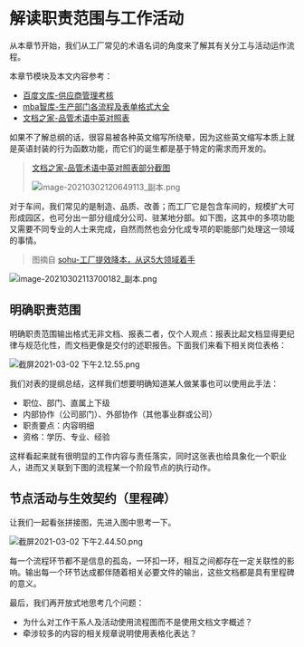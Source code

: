 # 解读职责范围与工作活动

从本章节开始，我们从工厂常见的术语名词的角度来了解其有关分工与活动运作流程。

本章节模块及本文内容参考：

* [百度文库-供应商管理考核](https://wenku.baidu.com/view/dee169fe182e453610661ed9ad51f01dc38157f3.html)
* [mba智库-生产部门各流程及表单格式大全](https://doc.mbalib.com/view/3530d92b954dc23565ed704266789085.html)
* [文档之家-品管术语中英对照表](http://www.doczj.com/doc/b2e422caa1c7aa00b52acba4.html)

如果不了解总纲的话，很容易被各种英文缩写所绕晕，因为这些英文缩写本质上就是英语封装的行为函数功能，而它们的诞生都是基于特定的需求而开发的。

> [文档之家-品管术语中英对照表部分截图](http://www.doczj.com/doc/b2e422caa1c7aa00b52acba4.html)
>
> ![image-20210302120649113_副本.png](https://i.loli.net/2021/03/02/cANaxwChz3SZ1uO.png)

对于车间，我们常见的是制造、品质、改善；而工厂它是包含车间的，规模扩大可形成园区，也可分出一部分组成分公司、驻某地分部。如下图，这其中的多项功能又需要不同专业的人士来完成，自然而然也会分化成专项的职能部门处理这一领域的事情。

> 图摘自 [sohu-工厂提效降本，从这5大领域着手 ](https://www.sohu.com/a/359382431_778230)

![image-20210302113700182_副本.png](https://i.loli.net/2021/03/02/eiKqAMmWT3ECLOV.png)

## 明确职责范围

明确职责范围输出格式无非文档、报表二者，仅个人观点：报表比起文档显得更纪律与规范化性，而文档更像是交付的述职报告。下面我们来看下相关岗位表格：

![截屏2021-03-02 下午2.12.55.png](https://i.loli.net/2021/03/02/gGDoANLcZwYkS5t.png)

我们对表的提纲总结，这样我们想要明确知道某人做某事也可以使用此手法：

* 职位、部门、直属上下级
* 内部协作（公司部门）、外部协作（其他事业群或公司）
* 职责要点：内容明细
* 资格：学历、专业、经验

这样看起来就有很明显的工作内容与责任落实，同时这张表也给具象化一个职业人，进而又关联到下图的流程某一个阶段节点的执行动作。

##  节点活动与生效契约（里程碑）

让我们一起看张拼接图，先进入图中思考一下。

![截屏2021-03-02 下午2.44.50.png](https://i.loli.net/2021/03/02/NoIzDcTZlhjdprR.png)

每一个流程环节都不是信息的孤岛，一环扣一环，相互之间都存在一定关联性的影响。输出每一个环节达成都伴随着相关必要文件的输出，这些文档都是具有里程碑的意义。

最后，我们再开放式地思考几个问题：

* 为什么对工作干系人及活动使用流程图而不是使用文档文字概述？
* 牵涉较多的内容的相关规章说明使用表格化表达？